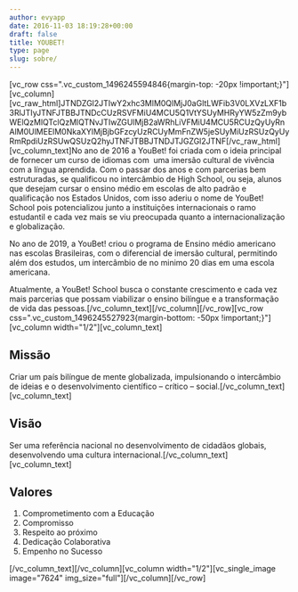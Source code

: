 ```yaml
---
author: evyapp
date: 2016-11-03 18:19:28+00:00
draft: false
title: YOUBET!
type: page
slug: sobre/
---
```


[vc_row css=".vc_custom_1496245594846{margin-top: -20px !important;}"][vc_column][vc_raw_html]JTNDZGl2JTIwY2xhc3MlM0QlMjJ0aGltLWFib3V0LXVzLXF1b3RlJTIyJTNFJTBBJTNDcCUzRSVFMiU4MCU5Q1VtYSUyMHRyYW5zZm9ybWElQzMlQTclQzMlQTNvJTIwZGUlMjB2aWRhLiVFMiU4MCU5RCUzQyUyRnAlM0UlMEElM0NkaXYlMjBjbGFzcyUzRCUyMmFnZW5jeSUyMiUzRSUzQyUyRmRpdiUzRSUwQSUzQ2hyJTNFJTBBJTNDJTJGZGl2JTNF[/vc_raw_html][vc_column_text]No ano de 2016 a YouBet! foi criada com o ideia principal de fornecer um curso de idiomas com  uma imersão cultural de vivência com a língua aprendida. Com o passar dos anos e com parcerias bem estruturadas, se qualificou no intercâmbio de High School, ou seja, alunos que desejam cursar o ensino médio em escolas de alto padrão e qualificação nos Estados Unidos, com isso aderiu o nome de YouBet! School pois potencializou junto a instituições internacionais o ramo estudantil e cada vez mais se viu preocupada quanto a internacionalização e globalização.

No ano de 2019, a YouBet! criou o programa de Ensino médio americano nas escolas Brasileiras, com o diferencial de imersão cultural, permitindo além dos estudos, um intercâmbio de no minimo 20 dias em uma escola americana.

Atualmente, a YouBet! School busca o constante crescimento e cada vez mais parcerias que possam viabilizar o ensino bilíngue e a transformação de vida das pessoas.[/vc_column_text][/vc_column][/vc_row][vc_row css=".vc_custom_1496245527923{margin-bottom: -50px !important;}"][vc_column width="1/2"][vc_column_text]

## Missão

Criar um país bilíngue de mente globalizada, impulsionando o intercâmbio de ideias e o desenvolvimento científico – crítico – social.[/vc_column_text][vc_column_text]

## Visão

Ser uma referência nacional no desenvolvimento de cidadãos globais, desenvolvendo uma cultura internacional.[/vc_column_text][vc_column_text]

## Valores

1. Comprometimento com a Educação
2. Compromisso
3. Respeito ao próximo
4. Dedicação Colaborativa
5. Empenho no Sucesso

[/vc_column_text][/vc_column][vc_column width="1/2"][vc_single_image image="7624" img_size="full"][/vc_column][/vc_row]
